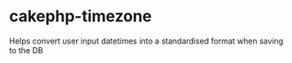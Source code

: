 # cakephp-timezone
Helps convert user input datetimes into a standardised format when saving to the DB

